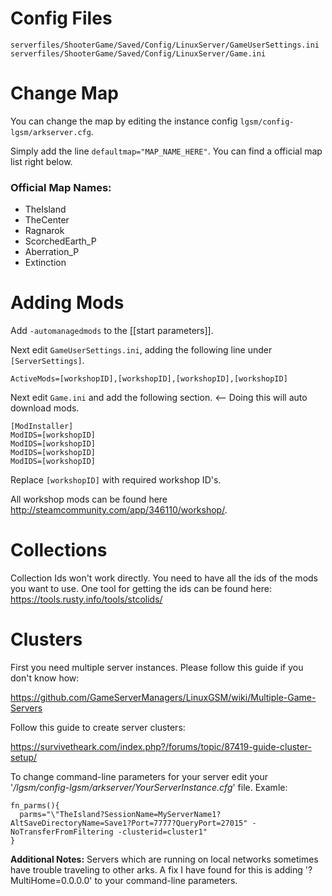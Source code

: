 # Config Files
```
serverfiles/ShooterGame/Saved/Config/LinuxServer/GameUserSettings.ini
serverfiles/ShooterGame/Saved/Config/LinuxServer/Game.ini
```

# Change Map

You can change the map by editing the instance config `lgsm/config-lgsm/arkserver.cfg`.

Simply add the line `defaultmap="MAP_NAME_HERE"`. You can find a official map list right below.

### Official Map Names:
* TheIsland
* TheCenter
* Ragnarok
* ScorchedEarth_P
* Aberration_P
* Extinction

# Adding Mods

Add `-automanagedmods` to the [[start parameters]].

Next edit `GameUserSettings.ini`, adding the following line under `[ServerSettings]`.
```
ActiveMods=[workshopID],[workshopID],[workshopID],[workshopID]
```

Next edit `Game.ini` and add the following section. <-- Doing this will auto download mods.
```
[ModInstaller]
ModIDS=[workshopID]
ModIDS=[workshopID]
ModIDS=[workshopID]
ModIDS=[workshopID]
```
Replace `[workshopID]` with required workshop ID's.

All workshop mods can be found here http://steamcommunity.com/app/346110/workshop/.

# Collections
Collection Ids won't work directly. You need to have all the ids of the mods you want to use. One tool for getting the ids can be found here: https://tools.rusty.info/tools/stcolids/

# Clusters
First you need multiple server instances. Please follow this guide if you don't know how:

https://github.com/GameServerManagers/LinuxGSM/wiki/Multiple-Game-Servers

Follow this guide to create server clusters:

https://survivetheark.com/index.php?/forums/topic/87419-guide-cluster-setup/

To change command-line parameters for your server edit your '_/lgsm/config-lgsm/arkserver/YourServerInstance.cfg_' file.
Examle:
```
fn_parms(){
  parms="\"TheIsland?SessionName=MyServerName1?AltSaveDirectoryName=Save1?Port=7777?QueryPort=27015" -NoTransferFromFiltering -clusterid=cluster1"
} 
```
**Additional Notes:**
Servers which are running on local networks sometimes have trouble traveling to other arks. A fix I have found for this is adding '?MultiHome=0.0.0.0' to your command-line parameters.
